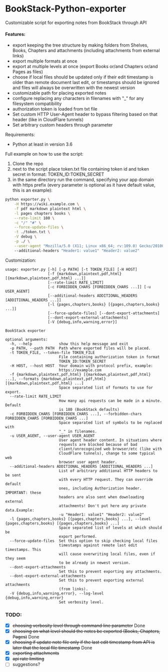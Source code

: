 # BookStack-Python-exporter
Customizable script for exporting notes from BookStack through API

#### Features:
- export keeping the tree structure by making folders from Shelves, Books, Chapters and attachments (including attachments from external links)
- export multiple formats at once
- export at multiple levels at once (export Books or/and Chapters or/and Pages as files)
- choose if local files should be updated only if their edit timestamp is older than remote document last edit, or timestamps should be ignored and files will always be overwritten with the newest version
- customizable path for placing exported notes
- configure replacing any characters in filenames with "_" for any filesystem compatibility
- authorization token is loaded from txt file
- Set custom HTTP User-Agent header to bypass filtering based on that header (like in CloudFlare tunnels)
- Set arbitrary custom headers through parameter

Requirements:
- Python at least in version 3.6

Full example on how to use the script:
1. Clone the repo 
2. next to the script place token.txt file containing token id and token secret in format: TOKEN_ID:TOKEN_SECRET
3. in the same directory run the command, specifying your app domain with https prefix (every parameter is optional as it have default value, this is an example):
```bash
python exporter.py \
    -H https://wiki.example.com \
    -f pdf markdown plaintext html \
    -l pages chapters books \
    --rate-limit 180 \
    -c "/" "#" \
    --force-update-files \
    -t ./token.txt \
    -V debug \
    -p ./ \
    --user-agent "Mozilla/5.0 (X11; Linux x86_64; rv:109.0) Gecko/20100101 Firefox/112.0"
    --additional-headers "Header1: value1" "Header2: value2"  
```

Customization:
```text
usage: exporter.py [-h] [-p PATH] [-t TOKEN_FILE] [-H HOST]
                   [-f {markdown,plaintext,pdf,html} [{markdown,plaintext,pdf,html} ...]]
                   [--rate-limit RATE_LIMIT]
                   [-c FORBIDDEN_CHARS [FORBIDDEN_CHARS ...]] [-u USER_AGENT]
                   [--additional-headers ADDITIONAL_HEADERS [ADDITIONAL_HEADERS ...]]
                   [-l {pages,chapters,books} [{pages,chapters,books} ...]]
                   [--force-update-files] [--dont-export-attachments]
                   [--dont-export-external-attachments]
                   [-V {debug,info,warning,error}]

BookStack exporter

optional arguments:
  -h, --help            show this help message and exit
  -p PATH, --path PATH  Path where exported files will be placed.
  -t TOKEN_FILE, --token-file TOKEN_FILE
                        File containing authorization token in format
                        TOKEN_ID:TOKEN_SECRET
  -H HOST, --host HOST  Your domain with protocol prefix, example:
                        https://example.com
  -f {markdown,plaintext,pdf,html} [{markdown,plaintext,pdf,html} ...], --formats {markdown,plaintext,pdf,html} [{markdown,plaintext,pdf,html} ...]
                        Space separated list of formats to use for export.
  --rate-limit RATE_LIMIT
                        How many api requests can be made in a minute. Default
                        is 180 (BookStack defaults)
  -c FORBIDDEN_CHARS [FORBIDDEN_CHARS ...], --forbidden-chars FORBIDDEN_CHARS [FORBIDDEN_CHARS ...]
                        Space separated list of symbols to be replaced with
                        "_" in filenames.
  -u USER_AGENT, --user-agent USER_AGENT
                        User agent header content. In situations where
                        requests are blocked because of bad
                        client/unrecognized web browser/etc (like with
                        CloudFlare tunnels), change to some typical web
                        browser user agent header.
  --additional-headers ADDITIONAL_HEADERS [ADDITIONAL_HEADERS ...]
                        List of arbitrary additional HTTP headers to be sent
                        with every HTTP request. They can override default
                        ones, including Authorization header. IMPORTANT: these
                        headers are also sent when downloading external
                        attachments! Don't put here any private data.Example:
                        -u "Header1: value1" "Header2: value2"
  -l {pages,chapters,books} [{pages,chapters,books} ...], --level {pages,chapters,books} [{pages,chapters,books} ...]
                        Space separated list of levels at which should be
                        export performed.
  --force-update-files  Set this option to skip checking local files
                        timestamps against remote last edit timestamps. This
                        will cause overwriting local files, even if they seem
                        to be already in newest version.
  --dont-export-attachments
                        Set this to prevent exporting any attachments.
  --dont-export-external-attachments
                        Set this to prevent exporting external attachments
                        (from links).
  -V {debug,info,warning,error}, --log-level {debug,info,warning,error}
                        Set verbosity level.
```

### TODO:
- [x] ~~choosing verbosity level through command line parameter~~ Done
- [x] ~~choosing on what level should the notes be exported (Books, Chapters, Pages)~~ Done
- [x] ~~choosing if update note file only if the last edit timestamp from API is later that the local file timestamp~~ Done
- [x] ~~exporting attachments~~
- [x] ~~api rate limiting~~
- [ ] suggestions?
